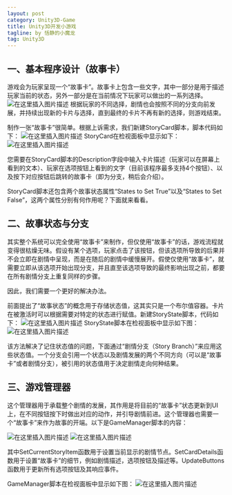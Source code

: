```yaml
---
layout: post
category: Unity3D-Game
title: Unity3D开发小游戏
tagline: by 恬静的小魔龙
tag: Unity3D
---
```


## 一、基本程序设计（故事卡）
游戏会为玩家呈现一个“故事卡”。故事卡上包含一些文字，其中一部分是用于描述玩家当前的状态，另外一部分是在当前情况下玩家可以做出的一系列选择。
![在这里插入图片描述](https://img-blog.csdnimg.cn/20190628142702319.png?x-oss-process=image/watermark,type_ZmFuZ3poZW5naGVpdGk,shadow_10,text_aHR0cHM6Ly9ibG9nLmNzZG4ubmV0L3E3NjQ0MjQ1Njc=,size_16,color_FFFFFF,t_70)
根据玩家的不同选择，剧情也会按照不同的分支向前发展，并持续出现新的卡片与选择，直到最终的卡片不再有新的选择，则游戏结束。
 
制作一张“故事卡”很简单。根据上诉需求，我们新建StoryCard脚本，脚本代码如下：
 ![在这里插入图片描述](https://img-blog.csdnimg.cn/20190628142929365.png?x-oss-process=image/watermark,type_ZmFuZ3poZW5naGVpdGk,shadow_10,text_aHR0cHM6Ly9ibG9nLmNzZG4ubmV0L3E3NjQ0MjQ1Njc=,size_16,color_FFFFFF,t_70)
 StoryCard在检视面板中显示如下：
 ![在这里插入图片描述](https://img-blog.csdnimg.cn/20190628142937751.png?x-oss-process=image/watermark,type_ZmFuZ3poZW5naGVpdGk,shadow_10,text_aHR0cHM6Ly9ibG9nLmNzZG4ubmV0L3E3NjQ0MjQ1Njc=,size_16,color_FFFFFF,t_70)
 
您需要在StoryCard脚本的Description字段中输入卡片描述（玩家可以在屏幕上看到的文本）、玩家在选项按钮上看到的文字（目前该程序最多支持4个按钮）、以及按下对应按钮后跳转的故事卡（即为分支，稍后会介绍）。
 
StoryCard脚本还包含两个故事状态属性“States to Set True”以及“States to Set False”，这两个属性分别有何作用呢？下面就来看看。
## 二、故事状态与分支


其实整个系统可以完全使用“故事卡”来制作，但仅使用“故事卡”的话，游戏流程就变得很枯燥无味。假设有某个选项，玩家点击了该按钮，但该选项所导致的后果并不会立即在剧情中呈现，而是在随后的剧情中缓慢展开。假使仅使用“故事卡”，就需要立即从该选项开始出现分支，并且直至该选项导致的最终影响出现之前，都要在所有剧情分支上重复同样的步骤。
 
因此，我们需要一个更好的解决办法。
 
前面提出了“故事状态”的概念用于存储状态值，这其实只是一个布尔值容器。卡片在被激活时可以根据需要对特定的状态进行赋值。新建StoryState脚本，代码如下：
![在这里插入图片描述](https://img-blog.csdnimg.cn/20190628143027659.png)
StoryState脚本在检视面板中显示如下图：
![在这里插入图片描述](https://img-blog.csdnimg.cn/20190628143039293.png?x-oss-process=image/watermark,type_ZmFuZ3poZW5naGVpdGk,shadow_10,text_aHR0cHM6Ly9ibG9nLmNzZG4ubmV0L3E3NjQ0MjQ1Njc=,size_16,color_FFFFFF,t_70)

该方法解决了记住状态值的问题，下面通过“剧情分支（Story Branch）”来应用这些状态值。一个分支会引用一个状态以及剧情发展的两个不同方向（可以是“故事卡”或者剧情分支），被引用的状态值用于决定剧情走向何种结果。
## 三、游戏管理器
这个管理器用于承载整个剧情的发展，其作用是将目前的“故事卡”状态更新到UI上，在不同按钮按下时做出对应的动作，并引导剧情前进。这个管理器也需要一个“故事卡”来作为故事的开端。以下是GameManager脚本的内容：


![在这里插入图片描述](https://img-blog.csdnimg.cn/20190628143059991.png?x-oss-process=image/watermark,type_ZmFuZ3poZW5naGVpdGk,shadow_10,text_aHR0cHM6Ly9ibG9nLmNzZG4ubmV0L3E3NjQ0MjQ1Njc=,size_16,color_FFFFFF,t_70)
![在这里插入图片描述](https://img-blog.csdnimg.cn/20190628143111344.png?x-oss-process=image/watermark,type_ZmFuZ3poZW5naGVpdGk,shadow_10,text_aHR0cHM6Ly9ibG9nLmNzZG4ubmV0L3E3NjQ0MjQ1Njc=,size_16,color_FFFFFF,t_70)

其中SetCurrentStoryItem函数用于设置当前显示的剧情节点。SetCardDetails函数用于设置“故事卡”的细节，例如剧情描述，选项按钮及描述等。UpdateButtons函数用于更新所有选项按钮及其响应事件。
 
GameManager脚本在检视面板中显示如下图：
 ![在这里插入图片描述](https://img-blog.csdnimg.cn/20190628143123199.png?x-oss-process=image/watermark,type_ZmFuZ3poZW5naGVpdGk,shadow_10,text_aHR0cHM6Ly9ibG9nLmNzZG4ubmV0L3E3NjQ0MjQ1Njc=,size_16,color_FFFFFF,t_70)
 
